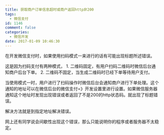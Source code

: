 ```yaml
---
title: 获取商户订单信息超时或商户返回http非200
tags:
  - 微信支付
id: 1146
comment: false
categories:
  - 微信开发
date: 2017-01-09 10:46:30
---
```


在开发微信支付时，如果使用扫码模式一来进行的话有可能出现标题所述错误。

这是因为扫码支付有两种模式，
1\. 二维码固定，有用户扫码二维码时微信后台通知商户后台下单。
2\. 二维码不固定，当生成二维码时已经下单等待用户支付。

当使用模式一时，用户进行了扫码操作时微信后台会通知商户进行下单处理。这个通知的地址可以在微信后台的微信支付=》开发设置里进行设置。如果微信服务器通知这个地址时发现出现错误或者返回了不是200的http状态码。就出现了标题错误。

解决方法就是到指定地址解决错误。

网上还有同学说会间歇性出现这个错误，那么只能说明你的程序或者服务器不太稳定。
